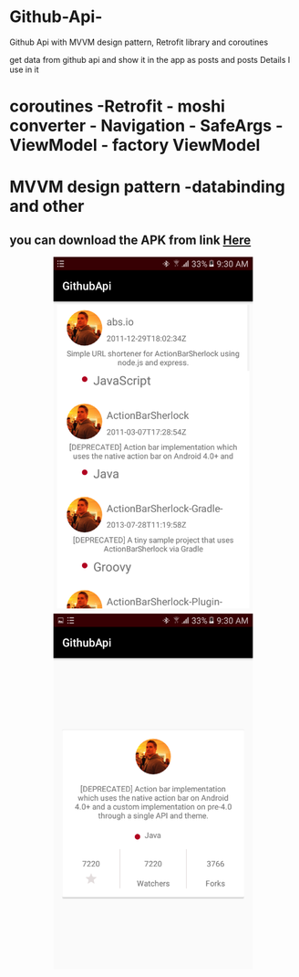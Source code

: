 # Github-Api-
Github Api with MVVM design pattern, Retrofit library and coroutines

get data from github api and show it in the app as posts and posts Details 
I use in it
 # coroutines -Retrofit - moshi converter - Navigation - SafeArgs -ViewModel - factory ViewModel 
# MVVM design pattern -databinding and other

## you can download the APK from link [Here](https://github.com//Github-Api-/blob/master/app/release/Github_API.apk")
<p align="center">
<img src="https://github.com/ahmedelfarsisy/Github-Api-/blob/master/screenShots/github_response.png" width="350" title=" projects_posts"/>
<img src= "https://github.com/ahmedelfarsisy/Github-Api-/blob/master/screenShots/details_frag.png" width="350" title=" details for clicked post "/>
</p>
